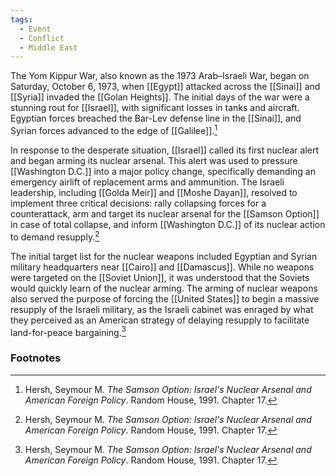 ```yaml
---
tags:
  - Event
  - Conflict
  - Middle East
---
```

The Yom Kippur War, also known as the 1973 Arab–Israeli War, began on Saturday, October 6, 1973, when [[Egypt]] attacked across the [[Sinai]] and [[Syria]] invaded the [[Golan Heights]]. The initial days of the war were a stunning rout for [[Israel]], with significant losses in tanks and aircraft. Egyptian forces breached the Bar-Lev defense line in the [[Sinai]], and Syrian forces advanced to the edge of [[Galilee]].[^1]

In response to the desperate situation, [[Israel]] called its first nuclear alert and began arming its nuclear arsenal. This alert was used to pressure [[Washington D.C.]] into a major policy change, specifically demanding an emergency airlift of replacement arms and ammunition. The Israeli leadership, including [[Golda Meir]] and [[Moshe Dayan]], resolved to implement three critical decisions: rally collapsing forces for a counterattack, arm and target its nuclear arsenal for the [[Samson Option]] in case of total collapse, and inform [[Washington D.C.]] of its nuclear action to demand resupply.[^1]

The initial target list for the nuclear weapons included Egyptian and Syrian military headquarters near [[Cairo]] and [[Damascus]]. While no weapons were targeted on the [[Soviet Union]], it was understood that the Soviets would quickly learn of the nuclear arming. The arming of nuclear weapons also served the purpose of forcing the [[United States]] to begin a massive resupply of the Israeli military, as the Israeli cabinet was enraged by what they perceived as an American strategy of delaying resupply to facilitate land-for-peace bargaining.[^1]

### Footnotes

[^1]: Hersh, Seymour M. *The Samson Option: Israel's Nuclear Arsenal and American Foreign Policy*. Random House, 1991. Chapter 17.